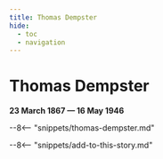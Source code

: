 ```yaml
---
title: Thomas Dempster
hide:
  - toc
  - navigation 
---
```


# Thomas Dempster

**23 March 1867 — 16 May 1946**

--8<-- "snippets/thomas-dempster.md"

--8<-- "snippets/add-to-this-story.md"